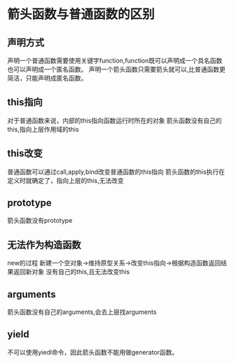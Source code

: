 # 箭头函数与普通函数的区别
## 声明方式
声明一个普通函数需要使用关键字function,function既可以声明成一个具名函数也可以声明成一个匿名函数。
声明一个箭头函数只需要箭头就可以,比普通函数更简洁，只能声明成匿名函数。
## this指向
对于普通函数来说，内部的this指向函数运行时所在的对象
箭头函数没有自己的this,指向上层作用域的this
## this改变
普通函数可以通过call,apply,bind改变普通函数的this指向
箭头函数的this执行在定义时就确定了，指向上层的this,无法改变
## prototype
箭头函数没有prototype
## 无法作为构造函数
new的过程
    新建一个空对象->维持原型关系->改变this指向->根据构造函数返回结果返回新对象
没有自己的this,且无法改变this
## arguments
箭头函数没有自己的arguments,会去上层找arguments
## yield
不可以使用yiedl命令，因此箭头函数不能用做generator函数。